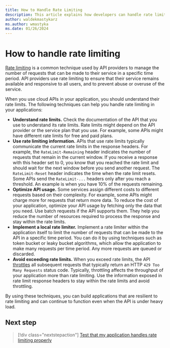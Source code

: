 ```yaml
---
title: How to Handle Rate Limiting
description: This article explains how developers can handle rate limiting in their applications.
author: waldekmastykarz
ms.author: wmastyka
ms.date: 01/26/2024
---
```


# How to handle rate limiting

[Rate limiting](what-is-rate-limiting.md) is a common technique used by API providers to manage the number of requests that can be made to their service in a specific time period. API providers use rate limiting to ensure that their service remains available and responsive to all users, and to prevent abuse or overuse of the service.

When you use cloud APIs in your application, you should understand their rate limits. The following techniques can help you handle rate limiting in your applications:

- **Understand rate limits.** Check the documentation of the API that you use to understand its rate limits. Rate limits might depend on the API provider or the service plan that you use. For example, some APIs might have different rate limits for free and paid plans.
- **Use rate limiting information.** APIs that use rate limits typically communicate the current rate limits in the response headers. For example, the `RateLimit-Remaining` header indicates the number of requests that remain in the current window. If you receive a response with this header set to 0, you know that you reached the rate limit and should wait for the next window before you send another request. The `RateLimit-Reset` header indicates the time when the rate limit resets. Some APIs send the `RateLimit-...` headers only after you reach a threshold. An example is when you have 10% of the requests remaining.
- **Optimize API usage.** Some services assign different costs to different requests based on their complexity. For example, some APIs might charge more for requests that return more data. To reduce the cost of your application, optimize your API usage by fetching only the data that you need. Use batch requests if the API supports them. They help you reduce the number of resources required to process the response and stay within the rate limits.
- **Implement a local rate limiter.** Implement a rate limiter within the application itself to limit the number of requests that can be made to the API in a specific time period. You can do it by using techniques such as token bucket or leaky bucket algorithms, which allow the application to make many requests per time period. Any more requests are queued or discarded.
- **Avoid exceeding rate limits.** When you exceed rate limits, the API [throttles](what-is-throttling.md) all subsequent requests that typically return an HTTP `429 Too Many Requests` status code. Typically, throttling affects the throughput of your application more than rate limiting. Use the information exposed in rate limit response headers to stay within the rate limits and avoid throttling.

By using these techniques, you can build applications that are resilient to rate limiting and can continue to function even when the API is under heavy load.

## Next step

> [!div class="nextstepaction"]
> [Test that my application handles rate limiting properly](../how-to/simulate-rate-limit-api-responses.md)
